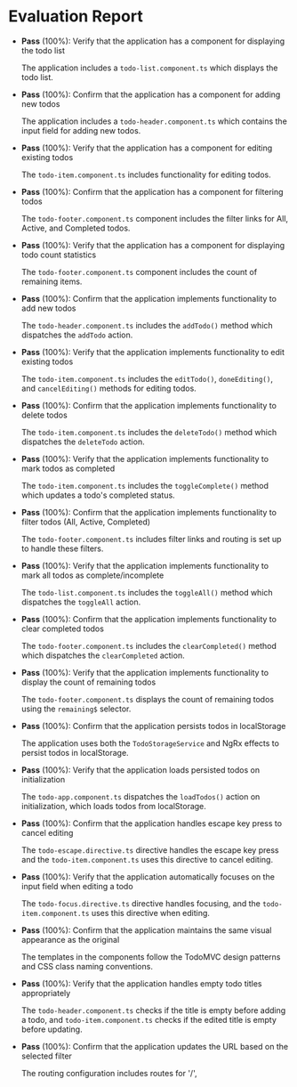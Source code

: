 # Evaluation Report

- **Pass** (100%): Verify that the application has a component for displaying the todo list
  
  The application includes a `todo-list.component.ts` which displays the todo list.

- **Pass** (100%): Confirm that the application has a component for adding new todos
  
  The application includes a `todo-header.component.ts` which contains the input field for adding new todos.

- **Pass** (100%): Verify that the application has a component for editing existing todos
  
  The `todo-item.component.ts` includes functionality for editing todos.

- **Pass** (100%): Confirm that the application has a component for filtering todos
  
  The `todo-footer.component.ts` component includes the filter links for All, Active, and Completed todos.

- **Pass** (100%): Verify that the application has a component for displaying todo count statistics
  
  The `todo-footer.component.ts` component includes the count of remaining items.

- **Pass** (100%): Confirm that the application implements functionality to add new todos
  
  The `todo-header.component.ts` includes the `addTodo()` method which dispatches the `addTodo` action.

- **Pass** (100%): Verify that the application implements functionality to edit existing todos
  
  The `todo-item.component.ts` includes the `editTodo()`, `doneEditing()`, and `cancelEditing()` methods for editing todos.

- **Pass** (100%): Confirm that the application implements functionality to delete todos
  
  The `todo-item.component.ts` includes the `deleteTodo()` method which dispatches the `deleteTodo` action.

- **Pass** (100%): Verify that the application implements functionality to mark todos as completed
  
  The `todo-item.component.ts` includes the `toggleComplete()` method which updates a todo's completed status.

- **Pass** (100%): Confirm that the application implements functionality to filter todos (All, Active, Completed)
  
  The `todo-footer.component.ts` includes filter links and routing is set up to handle these filters.

- **Pass** (100%): Verify that the application implements functionality to mark all todos as complete/incomplete
  
  The `todo-list.component.ts` includes the `toggleAll()` method which dispatches the `toggleAll` action.

- **Pass** (100%): Confirm that the application implements functionality to clear completed todos
  
  The `todo-footer.component.ts` includes the `clearCompleted()` method which dispatches the `clearCompleted` action.

- **Pass** (100%): Verify that the application implements functionality to display the count of remaining todos
  
  The `todo-footer.component.ts` displays the count of remaining todos using the `remaining$` selector.

- **Pass** (100%): Confirm that the application persists todos in localStorage
  
  The application uses both the `TodoStorageService` and NgRx effects to persist todos in localStorage.

- **Pass** (100%): Verify that the application loads persisted todos on initialization
  
  The `todo-app.component.ts` dispatches the `loadTodos()` action on initialization, which loads todos from localStorage.

- **Pass** (100%): Confirm that the application handles escape key press to cancel editing
  
  The `todo-escape.directive.ts` directive handles the escape key press and the `todo-item.component.ts` uses this directive to cancel editing.

- **Pass** (100%): Verify that the application automatically focuses on the input field when editing a todo
  
  The `todo-focus.directive.ts` directive handles focusing, and the `todo-item.component.ts` uses this directive when editing.

- **Pass** (100%): Confirm that the application maintains the same visual appearance as the original
  
  The templates in the components follow the TodoMVC design patterns and CSS class naming conventions.

- **Pass** (100%): Verify that the application handles empty todo titles appropriately
  
  The `todo-header.component.ts` checks if the title is empty before adding a todo, and `todo-item.component.ts` checks if the edited title is empty before updating.

- **Pass** (100%): Confirm that the application updates the URL based on the selected filter
  
  The routing configuration includes routes for '/',